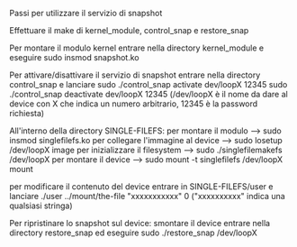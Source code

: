 Passi per utilizzare il servizio di snapshot

Effettuare il make di kernel_module, control_snap e restore_snap

Per montare il modulo kernel entrare nella directory kernel_module e eseguire
sudo insmod snapshot.ko 

Per attivare/disattivare il servizio di snapshot entrare nella directory control_snap e lanciare 
sudo ./control_snap activate dev/loopX 12345
sudo ./control_snap deactivate dev/loopX 12345
(/dev/loopX è il nome da dare al device con X che indica un numero arbitrario, 12345 è la password richiesta)

All'interno della directory SINGLE-FILEFS: 
per montare il modulo --> sudo insmod singlefilefs.ko
per collegare l'immagine al device --> sudo losetup /dev/loopX image
per inizializzare il filesystem --> sudo ./singlefilemakefs /dev/loopX
per montare il device --> sudo mount -t singlefilefs /dev/loopX mount

per modificare il contenuto del device entrare in SINGLE-FILEFS/user e lanciare
./user ../mount/the-file "xxxxxxxxxxx" 0 
("xxxxxxxxxx" indica una qualsiasi stringa)

Per ripristinare lo snapshot sul device:
smontare il device
entrare nella directory restore_snap ed eseguire sudo ./restore_snap /dev/loopX
